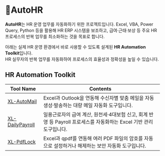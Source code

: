 # 🧩AutoHR

**AutoHR**는 HR 운영 업무를 자동화하기 위한 프로젝트입니다.
Excel, VBA, Power Query, Python 등을 활용해 HR ERP 시스템을 보조하고,
급여·근태·보상 등 주요 HR 프로세스의 반복 업무를 최소화하는 것을 목표로 합니다.

아래는 실제 HR 운영 환경에서 바로 사용할 수 있도록 설계된 **HR Automation Toolkit**입니다.  
HR 실무자의 반복 업무를 자동화하여 프로세스의 효율성과 정확성을 높일 수 있습니다.

## HR Automation Toolkit
|Tool Name|Contents|
|----------------|--------------------------------------------|
|[XL-AutoMail](./XL-AutoMail/XL-AutoMail.md)|Excel과 Outlook을 연동해 수신자별 맞춤 메일을 자동 생성·발송하는 대량 메일 자동화 도구입니다.|
|[XL-DailyPayroll](./XL-DailyPayroll/README.md)|일용근로자의 급여 계산, 원천세·4대보험 신고, 회계 반영 등 Payroll 프로세스를 자동화하는 Excel 기반 관리 도구입니다.|
|[XL-PdfLock](./XL-PdfLock/README.md)|Excel과 qpdf를 연동해 여러 PDF 파일의 암호를 자동으로 설정하거나 해제하는 보안 자동화 도구입니다.|
